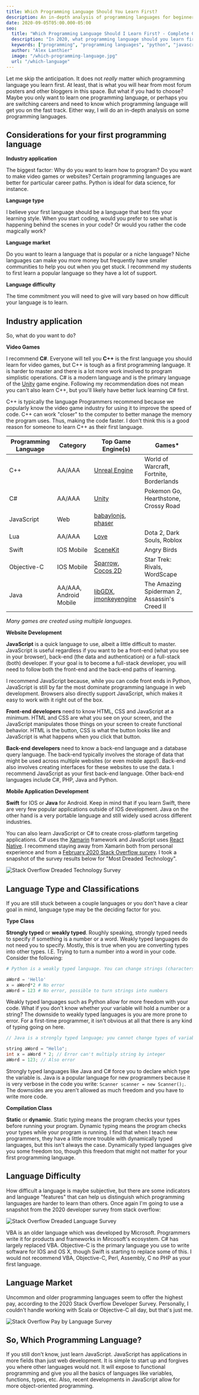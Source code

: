 ```yaml
---
title: Which Programming Language Should You Learn First?
description: An in-depth analysis of programming languages for beginners
date: 2020-09-05T05:00.000-05:00
seo:
  title: "Which Programming Language Should I Learn First? - Complete Guide"
  description: "In 2020, what programming language should you learn first? Get an in-depth analysis of programming languages for beginners with industry insights and recommendations."
  keywords: ["programming", "programming languages", "python", "javascript", "java", "csharp", "beginners", "coding"]
  author: "Alex Lanthier"
  image: "/which-programming-language.jpg"
  url: "/which-language"
---
```


Let me skip the anticipation. It does not *really* matter which programming language you learn first. At least, that is what you will hear from most forum posters and other bloggers in this space. But what if you had to choose? Maybe you only want to learn one programming language, or perhaps you are switching careers and need to know which programming language will get you on the fast track. Either way, I will do an in-depth analysis on some programming languages.

## Considerations for your first programming language

**Industry application**

The biggest factor: Why do you want to learn how to program? Do you want to make video games or websites? Certain programming languages are better for particular career paths. Python is ideal for data science, for instance.

**Language type**

I believe your first language should be a language that best fits your learning style. When you start coding, would you prefer to see what is happening behind the scenes in your code? Or would you rather the code magically work?

**Language market**

Do you want to learn a language that is popular or a niche language? Niche languages can make you more money but frequently have smaller communities to help you out when you get stuck. I recommend my students to first learn a popular language so they have a lot of support.

**Language difficulty**

The time commitment you will need to give will vary based on how difficult your language is to learn.

## Industry application

So, what do you want to do?

**Video Games**

I recommend **C#**. Everyone will tell you **C++** is the first language you should learn for video games, but C++ is tough as a first programming language. It is harder to master and there is a lot more work involved to program simplistic operations. C# is a modern language and is the primary language of the [Unity](https://unity.com/) game engine. Following my recommendation does not mean you can't also learn C++, but you'll likely have better luck learning C# first.

C++ is typically the language Programmers recommend because we popularly know the video game industry for using it to improve the speed of code. C++ can work "closer" to the computer to better manage the memory the program uses. Thus, making the code faster. I don't think this is a good reason for someone to learn C++ as their first language.

| Programming Language | Category | Top Game Engine(s) | Games* |
|---------------------|----------|-------------------|---------|
| C++ | AA/AAA | [Unreal Engine](https://www.unrealengine.com) | World of Warcraft, Fortnite, Borderlands |
| C# | AA/AAA | [Unity](https://unity.com/) | Pokemon Go, Hearthstone, Crossy Road |
| JavaScript | Web | [babaylonjs](https://www.babylonjs.com/), [phaser](https://phaser.io/) | |
| Lua | AA/AAA | [Love](https://love2d.org/) | Dota 2, Dark Souls, Roblox |
| Swift | IOS Mobile | [SceneKit](https://developer.apple.com/scenekit/) | Angry Birds |
| Objective-C | IOS Mobile | [Sparrow](https://gamua.com/sparrow/), [Cocos 2D](https://www.cocos.com/en/) | Star Trek: Rivals, WordScape |
| Java | AA/AAA, Android Mobile | [libGDX](https://libgdx.badlogicgames.com/), [jmonkeyengine](https://jmonkeyengine.org/) | The Amazing Spiderman 2, Assassin's Creed II |

*Many games are created using multiple languages.*

**Website Development**

**JavaScript** is a quick language to use, albeit a little difficult to master. JavaScript is useful regardless if you want to be a front-end (what you see in your browser), back-end (the data and authentication) or a full-stack (both) developer. If your goal is to become a full-stack developer, you will need to follow both the front-end and the back-end paths of learning.

I recommend JavaScript because, while you can code front ends in Python, JavaScript is still by far the most dominate programming language in web development. Browsers also directly support JavaScript, which makes it easy to work with it right out of the box.

**Front-end developers** need to know HTML, CSS and JavaScript at a minimum. HTML and CSS are what you see on your screen, and the JavaScript manipulates those things on your screen to create functional behavior. HTML is the button, CSS is what the button looks like and JavaScript is what happens when you click that button.

**Back-end developers** need to know a back-end language and a database query language. The back-end typically involves the storage of data that might be used across multiple websites (or even mobile apps!). Back-end also involves creating interfaces for these websites to use the data. I recommend JavaScript as your first back-end language. Other back-end languages include C#, PHP, Java and Python.

**Mobile Application Development**

**Swift** for IOS or **Java** for Android. Keep in mind that if you learn Swift, there are very few popular applications outside of IOS development. Java on the other hand is a very portable language and still widely used across different industries.

You can also learn JavaScript or C# to create cross-platform targeting applications. C# uses the [Xamarin](https://dotnet.microsoft.com/apps/xamarin) framework and JavaScript uses [React Native](https://reactnative.dev/). I recommend staying away from Xamarin both from personal experience and from a [February 2020 Stack Overflow survey](https://insights.stackoverflow.com/survey/2020#technology-most-loved-dreaded-and-wanted-other-frameworks-libraries-and-tools-dreaded3). I took a snapshot of the survey results below for "Most Dreaded Technology".

![Stack Overflow Dreaded Technology Survey](/stack-overflow-dreaded.png)

## Language Type and Classifications

If you are still stuck between a couple languages or you don't have a clear goal in mind, language type may be the deciding factor for you.

**Type Class**

**Strongly typed** or **weakly typed**. Roughly speaking, strongly typed needs to specify if something is a number or a word. Weakly typed languages do not need you to specify. Mostly, this is true when you are converting types into other types. I.E. Trying to turn a number into a word in your code. Consider the following:

```python
# Python is a weakly typed language. You can change strings (characters/words) to numbers and multiply them.

aWord = 'Hello'
x = aWord*2 # No error
aWord = 123 # No error, possible to turn strings into numbers
```

Weakly typed languages such as Python allow for more freedom with your code. What if you don't know whether your variable will hold a number or a string? The downside to weakly typed languages is you are more prone to error. For a first-time programmer, it isn't obvious at all that there is any kind of typing going on here.

```java
// Java is a strongly typed language; you cannot change types of variables.

string aWord = "Hello";
int x = aWord * 2; // Error can't multiply string by integer
aWord = 123; // Also error
```

Strongly typed languages like Java and C# force you to declare which type the variable is. Java is a popular language for new programmers because it is very verbose in the code you write: `Scanner scanner = new Scanner();`. The downsides are you aren't allowed as much freedom and you have to write more code.

**Compilation Class**

**Static** or **dynamic**. Static typing means the program checks your types before running your program. Dynamic typing means the program checks your types while your program is running. I find that when I teach new programmers, they have a little more trouble with dynamically typed languages, but this isn't always the case. Dynamically typed languages give you some freedom too, though this freedom that might not matter for your first programming language.

## Language Difficulty

How difficult a language is maybe subjective, but there are some indicators and language "features" that can help us distinguish which programming languages are harder to learn than others. Once again I'm going to use a snapshot from the 2020 developer survey from stack overflow:

![Stack Overflow Dreaded Language Survey](/stack-overflow-dreaded-language.png)

VBA is an older language which was developed by Microsoft. Programmers write it for products and frameworks in Mircosoft's ecosystem. C# has largely replaced VBA. Objective-C is the primary language you use to write software for IOS and OS X, though Swift is starting to replace some of this. I would not recommend VBA, Objective-C, Perl, Assembly, C no PHP as your first language.

## Language Market

Uncommon and older programming languages seem to offer the highest pay, according to the 2020 Stack Overflow Developer Survey. Personally, I couldn't handle working with Scala or Objective-C all day, but that's just me.

![Stack Overflow Pay by Language Survey](/stack-overflow-pay-by-language.png)

## So, Which Programming Language?

If you still don't know, just learn JavaScript. JavaScript has applications in more fields than just web development. It is simple to start up and forgives you where other languages would not. It will expose to functional programming and give you all the basics of languages like variables, functions, types, etc. Also, recent developments in JavaScript allow for more object-oriented programming. 